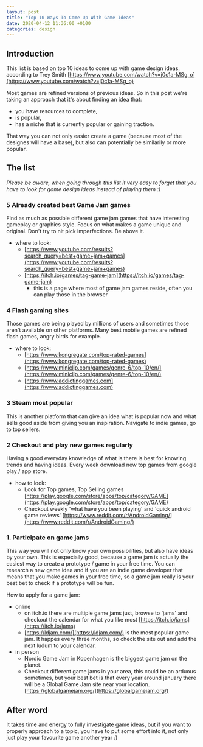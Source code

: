 ```yaml
---
layout: post
title: "Top 10 Ways To Come Up With Game Ideas"
date: 2020-04-12 11:36:00 +0100
categories: design
---
```


## Introduction

This list is based on top 10 ideas to come up with game design ideas, according to Trey Smith [https://www.youtube.com/watch?v=j0c1a-MSg_o](https://www.youtube.com/watch?v=j0c1a-MSg_o)

Most games are refined versions of previous ideas. So in this post we're taking an approach that it's about finding an idea that:
* you have resources to complete,
* is popular,
* has a niche that is currently popular or gaining traction.

That way you can not only easier create a game (because most of the designes will have a base), but also can potentially be similarily or more popular.

## The list

*Please be aware, when going through this list it very easy to forget that you have to look for game design ideas instead of playing them :)*

### 5 Already created best Game Jam games
Find as much as possible different game jam games that have interesting gameplay or graphics style. Focus on what makes a game unique and original. Don't try to nit pick imperfections. Be above it.
- where to look:
	- [https://www.youtube.com/results?search_query=best+game+jam+games](https://www.youtube.com/results?search_query=best+game+jam+games)
	- [https://itch.io/games/tag-game-jam](https://itch.io/games/tag-game-jam)
		- this is a page where most of game jam games reside, often you can play those in the browser

### 4 Flash gaming sites
Those games are being played by millions of users and sometimes those aren't available on other platforms. Many best mobile games are refined flash games, angry birds for example.

- where to look:
	- [https://www.kongregate.com/top-rated-games](https://www.kongregate.com/top-rated-games)
	- [https://www.miniclip.com/games/genre-6/top-10/en/](https://www.miniclip.com/games/genre-6/top-10/en/)
	- [https://www.addictinggames.com](https://www.addictinggames.com)

### 3 Steam most popular
This is another platform that can give an idea what is popular now and what sells good aside from giving you an inspiration.
Navigate to indie games, go to top sellers.

### 2 Checkout and play new games regularly
Having a good everyday knowledge of what is there is best for knowing trends and having ideas. Every week download new top games from google play / app store.

- how to look:
	- Look for Top games, Top Selling games [https://play.google.com/store/apps/top/category/GAME](https://play.google.com/store/apps/top/category/GAME)
	- Checkout weekly 'what have you been playing' and 'quick android game reviews' [https://www.reddit.com/r/AndroidGaming/](https://www.reddit.com/r/AndroidGaming/) 

### 1. Participate on game jams
This way you will not only know your own possibilities, but also have ideas by your own. This is especially good, because a game jam is actually the easiest way to create a prototype / game in your free time. You can research a new game idea and if you are an indie game developer that means that you make games in your free time, so a game jam really is your best bet to check if a prototype will be fun.

How to apply for a game jam:
- online
	- on itch.io there are multiple game jams just, browse to 'jams' and checkout the calendar for what you like most [https://itch.io/jams](https://itch.io/jams)
	- [https://ldjam.com/](https://ldjam.com/) is the most popular game jam. It happes every three months, so check the site out and add the next ludum to your calendar.
- in person
	- Nordic Game Jam in Kopenhagen is the biggest game jam on the planet.
	- Checkout different game jams in your area, this could be an arduous sometimes, but your best bet is that every year around january there will be a Global Game Jam site near your location. [https://globalgamejam.org/](https://globalgamejam.org/)


## After word

It takes time and energy to fully investigate game ideas, but if you want to properly approach to a topic, you have to put some effort into it, not only just play your favourite game another year :)
